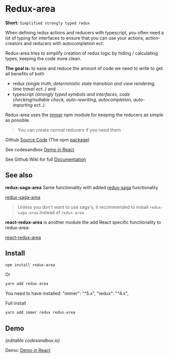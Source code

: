 # Redux-area

**Short:** `Simplified strongly typed redux`

When defining redux actions and reducers with typescript,
you often need a lot of typing for interfaces to ensure that you can use your actions,
action-creators and reducers with autocompletion ect.

Redux-area tries to simplify creation of redux logic by hiding / calculating types,
keeping the code more clean.

**The goal is:** to ease and reduce the amount of code we need to write to get all benefits of both

- redux _(single truth, deterministic state transition and view rendering, time travel ect..)_
  and
- typescript _(strongly typed symbols and interfaces, code checking/nullable check, auto-rewriting, autocompletion, auto-importing ect..)_.

Redux-area uses the [immer](https://github.com/immerjs/immer) npm module for keeping the reducers as simple as possible.

> You can create normal reducers if you need them

Github [Source Code](https://github.com/alfnielsen/redux-area) (The npm [package](https://www.npmjs.com/package/redux-area))

See codesandbox [Demo in React](https://codesandbox.io/s/redux-area-base-ex-tb1lr?fontsize=14&hidenavigation=1&theme=dark)

See Github Wiki for full [Documentation](https://github.com/alfnielsen/redux-area/wiki)

## See also

**redux-saga-area** Same functionality with added [redux-saga](https://redux-saga.js.org/) functionality

[redux-saga-area](https://www.npmjs.com/package/react-redux-area)

> Unless you don't want to use saga's, it recommended to install `redux-saga-area` instead of `redux-area`

**react-redux-area** is another module the add React specific functionality to redux-area:

[react-redux-area](https://www.npmjs.com/package/react-redux-area)

## Install

```sh
npm install redux-area
```

Or

```sh
yarn add redux-area
```

You need to have installed: "immer": "^5.x", "redux": "^4.x",

Full install

```sh
yarn add immer redux redux-area
```

## Demo

_(editable codesandbox.io)_

Demo: [Demo in React](https://codesandbox.io/s/redux-area-base-ex-tb1lr?fontsize=14&hidenavigation=1&theme=dark)
